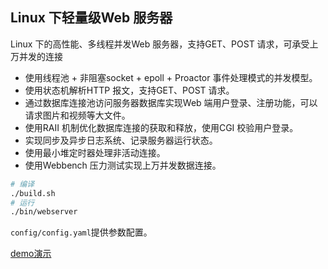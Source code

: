 ## Linux 下轻量级Web 服务器
Linux 下的高性能、多线程并发Web 服务器，支持GET、POST 请求，可承受上万并发的连接

- 使用线程池 + 非阻塞socket + epoll + Proactor 事件处理模式的并发模型。
- 使用状态机解析HTTP 报文，支持GET、POST 请求。
- 通过数据库连接池访问服务器数据库实现Web 端用户登录、注册功能，可以请求图片和视频等大文件。
- 使用RAII 机制优化数据库连接的获取和释放，使用CGI 校验用户登录。
- 实现同步及异步日志系统、记录服务器运行状态。
- 使用最小堆定时器处理非活动连接。
- 使用Webbench 压力测试实现上万并发数据连接。

```sh
# 编译
./build.sh
# 运行
./bin/webserver
```

`config/config.yaml`提供参数配置。

[demo演示](http://47.101.165.85:12345/)
